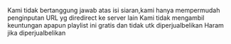 Kami tidak bertanggung jawab atas isi siaran,kami hanya mempermudah penginputan URL yg diredirect ke server lain
Kami tidak mengambil keuntungan apapun
playlist ini gratis dan tidak utk diperjualbelikan
Haram jika diperjualbelikan
